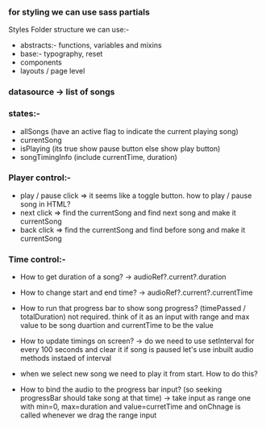 ### for styling we can use sass partials

Styles Folder structure we can use:-

- abstracts:- functions, variables and mixins
- base:- typography, reset
- components
- layouts / page level

### datasource -> list of songs

### states:-

- allSongs (have an active flag to indicate the current playing song)
- currentSong
- isPlaying (its true show pause button else show play button)
- songTimingInfo (include currentTime, duration)

### Player control:-

- play / pause click => it seems like a toggle button. how to play / pause song in HTML?
- next click => find the currentSong and find next song and make it currentSong
- back click => find the currentSong and find before song and make it currentSong

### Time control:-

- How to get duration of a song? -> audioRef?.current?.duration

- How to change start and end time? -> audioRef?.current?.currentTime

- How to run that progress bar to show song progress? (timePassed / totalDuration)
  not required. think of it as an input with range and max value to be song duartion and currentTime to be the value

- How to update timings on screen? -> do we need to use setInterval for every 100 seconds and clear it if song is paused
  let's use inbuilt audio methods instaed of interval

- when we select new song we need to play it from start. How to do this?

- How to bind the audio to the progress bar input? (so seeking progressBar should take song at that time) -> take input as range one with min=0, max=duration and value=curretTime and onChnage is called whenever we drag the range input
